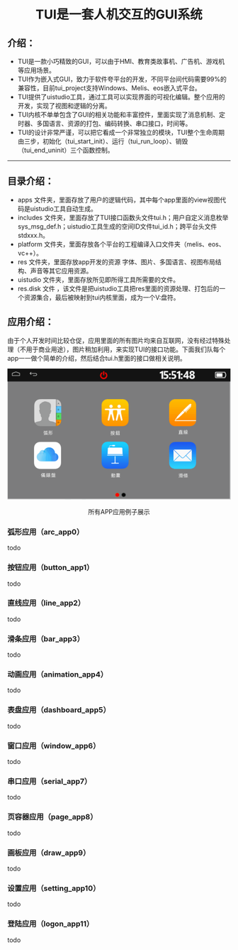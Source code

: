 <h1 align="center"> TUI是一套人机交互的GUI系统 </h1>

## 介绍：
* TUI是一款小巧精致的GUI，可以由于HMI、教育类故事机、广告机、游戏机等应用场景。
* TUI作为嵌入式GUI，致力于软件夸平台的开发，不同平台间代码需要99%的兼容性，目前tui_project支持Windows、Melis、eos嵌入式平台。
* TUI提供了uistudio工具，通过工具可以实现界面的可视化编辑。整个应用的开发，实现了视图和逻辑的分离。
* TUI内核不单单包含了GUI的相关功能和丰富控件，里面实现了消息机制、定时器、多国语言、资源的打包、编码转换、串口接口，时间等。
* TUI的设计非常严谨，可以把它看成一个非常独立的模块，TUI整个生命周期由三步，初始化（tui_start_init）、运行（tui_run_loop）、销毁（tui_end_uninit）三个函数控制。

---

## 目录介绍：
* apps			文件夹，里面存放了用户的逻辑代码，其中每个app里面的view视图代码是uistudio工具自动生成。
* includes	文件夹，里面存放了TUI接口函数头文件tui.h；用户自定义消息枚举sys_msg_def.h；uistudio工具生成的空间ID文件tui_id.h；跨平台头文件stdxxx.h。
* platform	文件夹，里面存放各个平台的工程编译入口文件夹（melis、eos、vc++）。
* res				文件夹，里面存放app开发的资源 字体、图片、多国语言、视图布局结构、声音等其它应用资源。
* uistudio	文件夹，里面存放所见即所得工具所需要的文件。
* res.disk	文件	，该文件是把uistudio工具把res里面的资源处理、打包后的一个资源集合，最后被映射到tui内核里面，成为一个V:盘符。

## 应用介绍：
由于个人开发时间比较仓促，应用里面的所有图片均来自互联网，没有经过特殊处理（不用于商业用途），图片稍加利用，来实现TUI的接口功能。下面我们队每个app一一做个简单的介绍，然后结合tui.h里面的接口做相关说明。
<p align="center">
<img src="https://github.com/TUISYS/image/blob/main/home.gif">
</p>
<p align="center">
所有APP应用例子展示
</p>

### 弧形应用（arc_app0）
todo
### 按钮应用（button_app1）
todo
### 直线应用（line_app2）
todo
### 滑条应用（bar_app3）
todo
### 动画应用（animation_app4）
todo
### 表盘应用（dashboard_app5）
todo
### 窗口应用（window_app6）
todo
### 串口应用（serial_app7）
todo
### 页容器应用（page_app8）
todo
### 画板应用（draw_app9）
todo
### 设置应用（setting_app10）
todo
### 登陆应用（logon_app11）
todo
